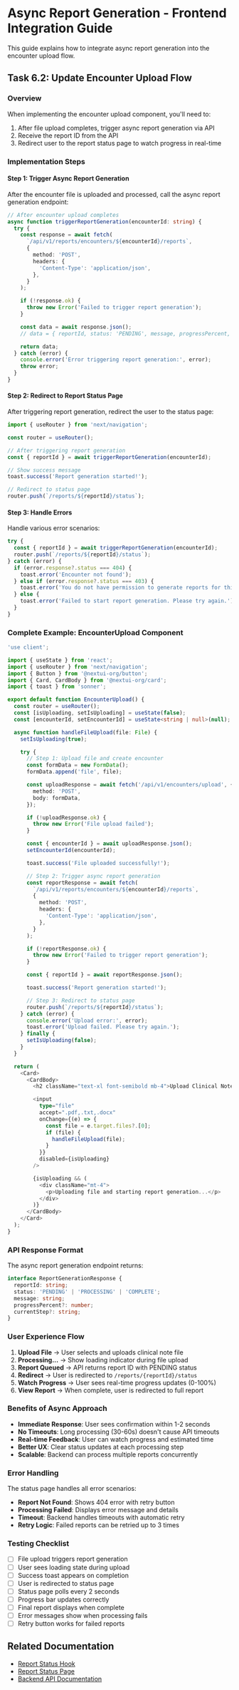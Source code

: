 # Async Report Generation - Frontend Integration Guide

This guide explains how to integrate async report generation into the encounter upload flow.

## Task 6.2: Update Encounter Upload Flow

### Overview

When implementing the encounter upload component, you'll need to:

1. After file upload completes, trigger async report generation via API
2. Receive the report ID from the API
3. Redirect user to the report status page to watch progress in real-time

### Implementation Steps

#### Step 1: Trigger Async Report Generation

After the encounter file is uploaded and processed, call the async report generation endpoint:

```typescript
// After encounter upload completes
async function triggerReportGeneration(encounterId: string) {
  try {
    const response = await fetch(
      `/api/v1/reports/encounters/${encounterId}/reports`,
      {
        method: 'POST',
        headers: {
          'Content-Type': 'application/json',
        },
      }
    );

    if (!response.ok) {
      throw new Error('Failed to trigger report generation');
    }

    const data = await response.json();
    // data = { reportId, status: 'PENDING', message, progressPercent, currentStep }

    return data;
  } catch (error) {
    console.error('Error triggering report generation:', error);
    throw error;
  }
}
```

#### Step 2: Redirect to Report Status Page

After triggering report generation, redirect the user to the status page:

```typescript
import { useRouter } from 'next/navigation';

const router = useRouter();

// After triggering report generation
const { reportId } = await triggerReportGeneration(encounterId);

// Show success message
toast.success('Report generation started!');

// Redirect to status page
router.push(`/reports/${reportId}/status`);
```

#### Step 3: Handle Errors

Handle various error scenarios:

```typescript
try {
  const { reportId } = await triggerReportGeneration(encounterId);
  router.push(`/reports/${reportId}/status`);
} catch (error) {
  if (error.response?.status === 404) {
    toast.error('Encounter not found');
  } else if (error.response?.status === 403) {
    toast.error('You do not have permission to generate reports for this encounter');
  } else {
    toast.error('Failed to start report generation. Please try again.');
  }
}
```

### Complete Example: EncounterUpload Component

```typescript
'use client';

import { useState } from 'react';
import { useRouter } from 'next/navigation';
import { Button } from '@nextui-org/button';
import { Card, CardBody } from '@nextui-org/card';
import { toast } from 'sonner';

export default function EncounterUpload() {
  const router = useRouter();
  const [isUploading, setIsUploading] = useState(false);
  const [encounterId, setEncounterId] = useState<string | null>(null);

  async function handleFileUpload(file: File) {
    setIsUploading(true);

    try {
      // Step 1: Upload file and create encounter
      const formData = new FormData();
      formData.append('file', file);

      const uploadResponse = await fetch('/api/v1/encounters/upload', {
        method: 'POST',
        body: formData,
      });

      if (!uploadResponse.ok) {
        throw new Error('File upload failed');
      }

      const { encounterId } = await uploadResponse.json();
      setEncounterId(encounterId);

      toast.success('File uploaded successfully!');

      // Step 2: Trigger async report generation
      const reportResponse = await fetch(
        `/api/v1/reports/encounters/${encounterId}/reports`,
        {
          method: 'POST',
          headers: {
            'Content-Type': 'application/json',
          },
        }
      );

      if (!reportResponse.ok) {
        throw new Error('Failed to trigger report generation');
      }

      const { reportId } = await reportResponse.json();

      toast.success('Report generation started!');

      // Step 3: Redirect to status page
      router.push(`/reports/${reportId}/status`);
    } catch (error) {
      console.error('Upload error:', error);
      toast.error('Upload failed. Please try again.');
    } finally {
      setIsUploading(false);
    }
  }

  return (
    <Card>
      <CardBody>
        <h2 className="text-xl font-semibold mb-4">Upload Clinical Note</h2>

        <input
          type="file"
          accept=".pdf,.txt,.docx"
          onChange={(e) => {
            const file = e.target.files?.[0];
            if (file) {
              handleFileUpload(file);
            }
          }}
          disabled={isUploading}
        />

        {isUploading && (
          <div className="mt-4">
            <p>Uploading file and starting report generation...</p>
          </div>
        )}
      </CardBody>
    </Card>
  );
}
```

### API Response Format

The async report generation endpoint returns:

```typescript
interface ReportGenerationResponse {
  reportId: string;
  status: 'PENDING' | 'PROCESSING' | 'COMPLETE';
  message: string;
  progressPercent?: number;
  currentStep?: string;
}
```

### User Experience Flow

1. **Upload File** → User selects and uploads clinical note file
2. **Processing...** → Show loading indicator during file upload
3. **Report Queued** → API returns report ID with PENDING status
4. **Redirect** → User is redirected to `/reports/{reportId}/status`
5. **Watch Progress** → User sees real-time progress updates (0-100%)
6. **View Report** → When complete, user is redirected to full report

### Benefits of Async Approach

- **Immediate Response**: User sees confirmation within 1-2 seconds
- **No Timeouts**: Long processing (30-60s) doesn't cause API timeouts
- **Real-time Feedback**: User can watch progress and estimated time
- **Better UX**: Clear status updates at each processing step
- **Scalable**: Backend can process multiple reports concurrently

### Error Handling

The status page handles all error scenarios:

- **Report Not Found**: Shows 404 error with retry button
- **Processing Failed**: Displays error message and details
- **Timeout**: Backend handles timeouts with automatic retry
- **Retry Logic**: Failed reports can be retried up to 3 times

### Testing Checklist

- [ ] File upload triggers report generation
- [ ] User sees loading state during upload
- [ ] Success toast appears on completion
- [ ] User is redirected to status page
- [ ] Status page polls every 2 seconds
- [ ] Progress bar updates correctly
- [ ] Final report displays when complete
- [ ] Error messages show when processing fails
- [ ] Retry button works for failed reports

## Related Documentation

- [Report Status Hook](../src/hooks/useReportStatus.ts)
- [Report Status Page](../src/app/reports/[reportId]/status/page.tsx)
- [Backend API Documentation](../backend/docs/async-report-processing.md)
